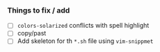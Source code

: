 ### Things to fix / add

- [ ] `colors-solarized` conflicts with spell highlight
- [ ] copy/past
- [ ] Add skeleton for th `*.sh` file using `vim-snippmet`
